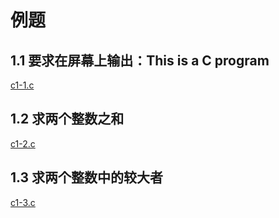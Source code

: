 # 例题

## 1.1 要求在屏幕上输出：This is a C program

[c1-1.c](c1-1.c)

## 1.2 求两个整数之和

[c1-2.c](c1-2.c)

## 1.3 求两个整数中的较大者

[c1-3.c](c1-3.c)

